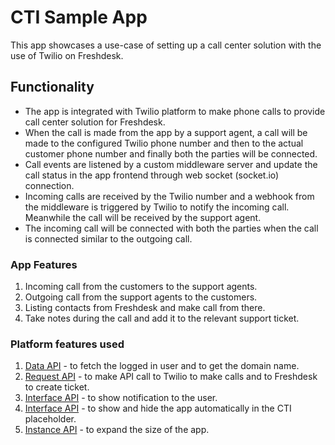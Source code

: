 # CTI Sample App

This app showcases a use-case of setting up a call center solution with the use of Twilio on Freshdesk.

## Functionality

* The app is integrated with Twilio platform to make phone calls to provide call center solution for Freshdesk.
* When the call is made from the app by a support agent, a call will be made to the configured Twilio phone number and then to the actual customer phone number and finally both the parties will be connected.
* Call events are listened by a custom middleware server and update the call status in the app frontend through web socket (socket.io) connection.
* Incoming calls are received by the Twilio number and a webhook from the middleware is triggered by Twilio to notify the incoming call. Meanwhile the call will be received by the support agent.
* The incoming call will be connected with both the parties when the call is connected similar to the outgoing call.

### App Features

1. Incoming call from the customers to the support agents.
2. Outgoing call from the support agents to the customers.
3. Listing contacts from Freshdesk and make call from there.
4. Take notes during the call and add it to the relevant support ticket.

### Platform features used

1. [Data API](https://developer.freshdesk.com/v2/docs/data-api) - to fetch the logged in user and to get the domain name.
2. [Request API](https://developer.freshdesk.com/v2/docs/request-api) - to make API call to Twilio to make calls and to Freshdesk to create ticket.
3. [Interface API](https://developer.freshdesk.com/v2/docs/interface-api/#ticketshownotify) - to show notification to the user.
4. [Interface API](https://developer.freshdesk.com/v2/docs/interface-api/#cti_global) - to show and hide the app automatically in the CTI placeholder.
5. [Instance API](https://developer.freshdesk.com/v2/docs/instance-api) - to expand the size of the app.
